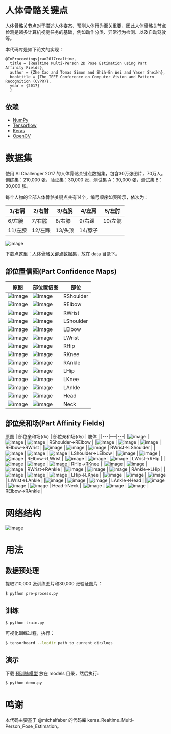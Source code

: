 # 人体骨骼关键点

人体骨骼关节点对于描述人体姿态、预测人体行为至关重要，因此人体骨骼关节点检测是诸多计算机视觉任务的基础，例如动作分类、异常行为检测、以及自动驾驶等。

本代码库是如下论文的实现：

    @InProceedings{cao2017realtime,
      title = {Realtime Multi-Person 2D Pose Estimation using Part Affinity Fields},
      author = {Zhe Cao and Tomas Simon and Shih-En Wei and Yaser Sheikh},
      booktitle = {The IEEE Conference on Computer Vision and Pattern Recognition (CVPR)},
      year = {2017}
      }

## 依赖
- [NumPy](http://docs.scipy.org/doc/numpy-1.10.1/user/install.html)
- [Tensorflow](https://www.tensorflow.org/versions/r0.8/get_started/os_setup.html)
- [Keras](https://keras.io/#installation)
- [OpenCV](https://opencv-python-tutroals.readthedocs.io/en/latest/)


# 数据集

使用 AI Challenger 2017 的人体骨骼关键点数据集，包含30万张图片，70万人。训练集：210,000 张，验证集：30,000 张，测试集 A：30,000 张，测试集 B：30,000 张。

每个人物的全部人体骨骼关键点共有14个，编号顺序如表所示，依次为：

|1/右肩|2/右肘|3/右腕|4/左肩|5/左肘|
|---|---|---|---|---|
|6/左腕|7/右髋|8/右膝|9/右踝|10/左髋|
|11/左膝|12/左踝|	13/头顶|14/脖子|

 ![image](https://github.com/foamliu/Keypoints/raw/master/images/keypoint-example.png)

下载点这里：[人体骨骼关键点数据集](https://challenger.ai/datasets/keypoint)，放在 data 目录下。

## 部位置信图(Part Confidence Maps)

原图 | 部位置信图 | 部位 |
|---|---|---|
|![image](https://github.com/foamliu/Keypoints/raw/master/images/datav_image_0.png)  | ![image](https://github.com/foamliu/Keypoints/raw/master/images/datav_heatmap_0.png) | RShoulder |
|![image](https://github.com/foamliu/Keypoints/raw/master/images/datav_image_1.png)  | ![image](https://github.com/foamliu/Keypoints/raw/master/images/datav_heatmap_1.png) | RElbow |
|![image](https://github.com/foamliu/Keypoints/raw/master/images/datav_image_2.png)  | ![image](https://github.com/foamliu/Keypoints/raw/master/images/datav_heatmap_2.png) | RWrist |
|![image](https://github.com/foamliu/Keypoints/raw/master/images/datav_image_3.png)  | ![image](https://github.com/foamliu/Keypoints/raw/master/images/datav_heatmap_3.png) | LShoulder |
|![image](https://github.com/foamliu/Keypoints/raw/master/images/datav_image_4.png)  | ![image](https://github.com/foamliu/Keypoints/raw/master/images/datav_heatmap_4.png) | LElbow |
|![image](https://github.com/foamliu/Keypoints/raw/master/images/datav_image_5.png)  | ![image](https://github.com/foamliu/Keypoints/raw/master/images/datav_heatmap_5.png) | LWrist |
|![image](https://github.com/foamliu/Keypoints/raw/master/images/datav_image_6.png)  | ![image](https://github.com/foamliu/Keypoints/raw/master/images/datav_heatmap_6.png) | RHip |
|![image](https://github.com/foamliu/Keypoints/raw/master/images/datav_image_7.png)  | ![image](https://github.com/foamliu/Keypoints/raw/master/images/datav_heatmap_7.png) | RKnee |
|![image](https://github.com/foamliu/Keypoints/raw/master/images/datav_image_8.png)  | ![image](https://github.com/foamliu/Keypoints/raw/master/images/datav_heatmap_8.png) | RAnkle |
|![image](https://github.com/foamliu/Keypoints/raw/master/images/datav_image_9.png)  | ![image](https://github.com/foamliu/Keypoints/raw/master/images/datav_heatmap_9.png) | LHip |
|![image](https://github.com/foamliu/Keypoints/raw/master/images/datav_image_10.png)  | ![image](https://github.com/foamliu/Keypoints/raw/master/images/datav_heatmap_10.png) | LKnee |
|![image](https://github.com/foamliu/Keypoints/raw/master/images/datav_image_11.png)  | ![image](https://github.com/foamliu/Keypoints/raw/master/images/datav_heatmap_11.png) | LAnkle |
|![image](https://github.com/foamliu/Keypoints/raw/master/images/datav_image_12.png)  | ![image](https://github.com/foamliu/Keypoints/raw/master/images/datav_heatmap_12.png) | Head |
|![image](https://github.com/foamliu/Keypoints/raw/master/images/datav_image_13.png)  | ![image](https://github.com/foamliu/Keypoints/raw/master/images/datav_heatmap_13.png) | Neck |

## 部位亲和场(Part Affinity Fields)
原图 | 部位亲和场(dx) | 部位亲和场(dy) | 肢体 |
|---|---|---|
|![image](https://github.com/foamliu/Keypoints/raw/master/images/datav_image_0.png)  | ![image](https://github.com/foamliu/Keypoints/raw/master/images/datav_paf_dx_0.png) | ![image](https://github.com/foamliu/Keypoints/raw/master/images/datav_paf_dy_0.png) | RShoulder->RElbow |
|![image](https://github.com/foamliu/Keypoints/raw/master/images/datav_image_1.png)  | ![image](https://github.com/foamliu/Keypoints/raw/master/images/datav_paf_dx_1.png) | ![image](https://github.com/foamliu/Keypoints/raw/master/images/datav_paf_dy_0.png) | RElbow->RWrist |
|![image](https://github.com/foamliu/Keypoints/raw/master/images/datav_image_2.png)  | ![image](https://github.com/foamliu/Keypoints/raw/master/images/datav_paf_dx_2.png) | ![image](https://github.com/foamliu/Keypoints/raw/master/images/datav_paf_dy_0.png) | RWrist->LShoulder |
|![image](https://github.com/foamliu/Keypoints/raw/master/images/datav_image_3.png)  | ![image](https://github.com/foamliu/Keypoints/raw/master/images/datav_paf_dx_3.png) | ![image](https://github.com/foamliu/Keypoints/raw/master/images/datav_paf_dy_0.png) | LShoulder->LElbow |
|![image](https://github.com/foamliu/Keypoints/raw/master/images/datav_image_4.png)  | ![image](https://github.com/foamliu/Keypoints/raw/master/images/datav_paf_dx_4.png) | ![image](https://github.com/foamliu/Keypoints/raw/master/images/datav_paf_dy_0.png) | RElbow->LWrist |
|![image](https://github.com/foamliu/Keypoints/raw/master/images/datav_image_5.png)  | ![image](https://github.com/foamliu/Keypoints/raw/master/images/datav_paf_dx_5.png) | ![image](https://github.com/foamliu/Keypoints/raw/master/images/datav_paf_dy_0.png) | LWrist->RHip |
|![image](https://github.com/foamliu/Keypoints/raw/master/images/datav_image_6.png)  | ![image](https://github.com/foamliu/Keypoints/raw/master/images/datav_paf_dx_6.png) | ![image](https://github.com/foamliu/Keypoints/raw/master/images/datav_paf_dy_0.png) | RHip->RKnee |
|![image](https://github.com/foamliu/Keypoints/raw/master/images/datav_image_7.png)  | ![image](https://github.com/foamliu/Keypoints/raw/master/images/datav_paf_dx_7.png) | ![image](https://github.com/foamliu/Keypoints/raw/master/images/datav_paf_dy_0.png) | RWrist->RAnkle |
|![image](https://github.com/foamliu/Keypoints/raw/master/images/datav_image_8.png)  | ![image](https://github.com/foamliu/Keypoints/raw/master/images/datav_paf_dx_8.png) | ![image](https://github.com/foamliu/Keypoints/raw/master/images/datav_paf_dy_0.png) | RAnkle->LHip |
|![image](https://github.com/foamliu/Keypoints/raw/master/images/datav_image_9.png)  | ![image](https://github.com/foamliu/Keypoints/raw/master/images/datav_paf_dx_9.png) | ![image](https://github.com/foamliu/Keypoints/raw/master/images/datav_paf_dy_0.png) | LHip->LKnee |
|![image](https://github.com/foamliu/Keypoints/raw/master/images/datav_image_10.png)  | ![image](https://github.com/foamliu/Keypoints/raw/master/images/datav_paf_dx_10.png) | ![image](https://github.com/foamliu/Keypoints/raw/master/images/datav_paf_dy_0.png) | LWrist->LAnkle |
|![image](https://github.com/foamliu/Keypoints/raw/master/images/datav_image_11.png)  | ![image](https://github.com/foamliu/Keypoints/raw/master/images/datav_paf_dx_11.png) | ![image](https://github.com/foamliu/Keypoints/raw/master/images/datav_paf_dy_0.png) | LAnkle->Head |
|![image](https://github.com/foamliu/Keypoints/raw/master/images/datav_image_12.png)  | ![image](https://github.com/foamliu/Keypoints/raw/master/images/datav_paf_dx_12.png) | ![image](https://github.com/foamliu/Keypoints/raw/master/images/datav_paf_dy_0.png) | Head->Neck |
|![image](https://github.com/foamliu/Keypoints/raw/master/images/datav_image_13.png)  | ![image](https://github.com/foamliu/Keypoints/raw/master/images/datav_paf_dx_13.png) | ![image](https://github.com/foamliu/Keypoints/raw/master/images/datav_paf_dy_0.png) | RElbow->RAnkle |


# 网络结构

 ![image](https://github.com/foamliu/Keypoints/raw/master/images/two-branch_multi-stage_CNN.png)

# 用法

## 数据预处理
提取210,000 张训练图片和30,000 张验证图片：
```bash
$ python pre-process.py
```

## 训练
```bash
$ python train.py
```

可视化训练过程，执行：
```bash
$ tensorboard --logdir path_to_current_dir/logs
```

## 演示
下载 [预训练模型](https://github.com/foamliu/Keypoints/releases/download/v1.0/model.85-0.7657.hdf5) 放在 models 目录，然后执行:

```bash
$ python demo.py
```

# 鸣谢
本代码主要基于 @michalfaber 的代码库 keras_Realtime_Multi-Person_Pose_Estimation。
